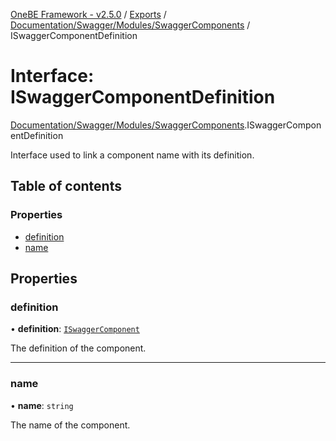 [OneBE Framework - v2.5.0](../README.md) / [Exports](../modules.md) / [Documentation/Swagger/Modules/SwaggerComponents](../modules/Documentation_Swagger_Modules_SwaggerComponents.md) / ISwaggerComponentDefinition

# Interface: ISwaggerComponentDefinition

[Documentation/Swagger/Modules/SwaggerComponents](../modules/Documentation_Swagger_Modules_SwaggerComponents.md).ISwaggerComponentDefinition

Interface used to link a component name with its definition.

## Table of contents

### Properties

- [definition](Documentation_Swagger_Modules_SwaggerComponents.ISwaggerComponentDefinition.md#definition)
- [name](Documentation_Swagger_Modules_SwaggerComponents.ISwaggerComponentDefinition.md#name)

## Properties

### definition

• **definition**: [`ISwaggerComponent`](Documentation_Swagger_Modules_SwaggerComponents.ISwaggerComponent.md)

The definition of the component.

___

### name

• **name**: `string`

The name of the component.
